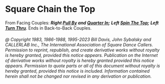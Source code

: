
# Square Chain the Top

From Facing Couples:
***Right [Pull By](../b1/pull_by.md) and
[Quarter In](../a1/quarter_in.md);***
***Left [Spin The Top](../ms/spin_the_top.md);***
***Left [Turn Thru](../ms/turn_thru.md)***.
Ends in Back-to-Back Couples.

###### @ Copyright 1983, 1986-1988, 1995-2023 Bill Davis, John Sybalsky and CALLERLAB Inc., The International Association of Square Dance Callers. Permission to reprint, republish, and create derivative works without royalty is hereby granted, provided this notice appears. Publication on the Internet of derivative works without royalty is hereby granted provided this notice appears. Permission to quote parts or all of this document without royalty is hereby granted, provided this notice is included. Information contained herein shall not be changed nor revised in any derivation or publication.
